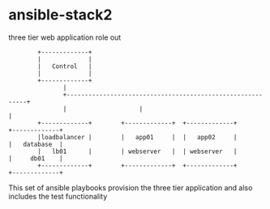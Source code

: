 # ansible-stack2
three tier web application role out


            +-------------+
            |             |
            |   Control   |
            |             |
            +-------------+ 
                   |
                   +-----------------------------------------------------------+
                   |                    |                                      |
            +-------------+        +-------------+  +-------------+        +-------------+
            |loadbalancer |        |   app01     |  |   app02     |        |   database  |
            |   lb01      |        | webserver   |  | webserver   |        |     db01    |
            +-------------+        +-------------+  +-------------+        +-------------+ 

This set of ansible playbooks provision the three tier application and also includes the test functionality 
                                   